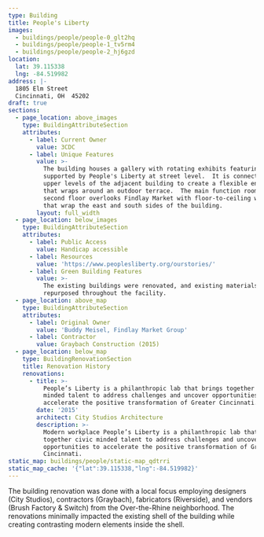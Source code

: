 ```yaml
---
type: Building
title: People's Liberty
images:
  - buildings/people/people-0_glt2hq
  - buildings/people/people-1_tv5rm4
  - buildings/people/people-2_hj6gzd
location:
  lat: 39.115338
  lng: -84.519982
address: |-
  1805 Elm Street
  Cincinnati, OH  45202
draft: true
sections:
  - page_location: above_images
    type: BuildingAttributeSection
    attributes:
      - label: Current Owner
        value: 3CDC
      - label: Unique Features
        value: >-
          The building houses a gallery with rotating exhibits featuring artists
          supported by People's Liberty at street level.  It is connected to the
          upper levels of the adjacent building to create a flexible environment
          that wraps around an outdoor terrace.  The main function room on the
          second floor overlooks Findlay Market with floor-to-ceiling windows
          that wrap the east and south sides of the building.
        layout: full_width
  - page_location: below_images
    type: BuildingAttributeSection
    attributes:
      - label: Public Access
        value: Handicap accessible
      - label: Resources
        value: 'https://www.peoplesliberty.org/ourstories/'
      - label: Green Building Features
        value: >-
          The existing buildings were renovated, and existing materials were
          repurposed throughout the facility.
  - page_location: above_map
    type: BuildingAttributeSection
    attributes:
      - label: Original Owner
        value: 'Buddy Meisel, Findlay Market Group'
      - label: Contractor
        value: Graybach Construction (2015)
  - page_location: below_map
    type: BuildingRenovationSection
    title: Renovation History
    renovations:
      - title: >-
          People’s Liberty is a philanthropic lab that brings together civic
          minded talent to address challenges and uncover opportunities to
          accelerate the positive transformation of Greater Cincinnati.
        date: '2015'
        architect: City Studios Architecture
        description: >-
          Modern workplace People’s Liberty is a philanthropic lab that brings
          together civic minded talent to address challenges and uncover
          opportunities to accelerate the positive transformation of Greater
          Cincinnati.
static_map: buildings/people/static-map_qdtrri
static_map_cache: '{"lat":39.115338,"lng":-84.519982}'
---
```


The building renovation was done with a local focus employing designers (City Studios), contractors (Graybach), fabricators (Riverside), and vendors (Brush Factory & Switch) from the Over-the-Rhine neighborhood. The renovations minimally impacted the existing shell of the building while creating contrasting modern elements inside the shell.
